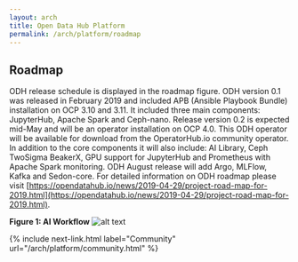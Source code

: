```yaml
---
layout: arch
title: Open Data Hub Platform
permalink: /arch/platform/roadmap
---
```

## Roadmap

ODH release schedule is displayed in the roadmap figure. ODH version 0.1 was released in February 2019 and included APB (Ansible Playbook Bundle) installation on OCP 3.10 and 3.11. It included three main components: JupyterHub, Apache Spark and Ceph-nano. Release version 0.2 is expected mid-May and will be an operator installation on OCP 4.0. This ODH operator will be available for download from the OperatorHub.io community operator. In addition to the core components it will also include: AI Library, Ceph TwoSigma BeakerX, GPU support for JupyterHub and Prometheus with Apache Spark monitoring. ODH August release will add Argo, MLFlow, Kafka and Sedon-core. For detailed information on ODH roadmap please visit [https://opendatahub.io/news/2019-04-29/project-road-map-for-2019.html](https://opendatahub.io/news/2019-04-29/project-road-map-for-2019.html).

**Figure 1: AI Workflow**
![alt text](../../assets/img/posts/2019-04-29-project-road-map-for-2019/roadmap_2019.png "Open Data Hub Roadmap")

{% include next-link.html label="Community" url="/arch/platform/community.html" %}